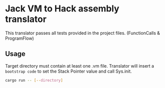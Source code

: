 # Jack VM to Hack assembly translator

This translator passes all tests provided in the project files.
(FunctionCalls & ProgramFlow)

## Usage

Target directory must contain at least one .vm file. Translator will insert a `bootstrap code` to set the Stack Pointer value and call Sys.init. 

```bash
cargo run -- [--directory]
```
